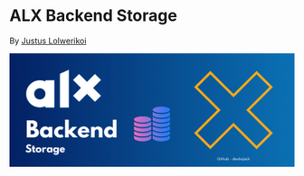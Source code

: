 # ALX Backend Storage

By [Justus Lolwerikoi](htpps://github.com/devbojack)

![](/images/alx_backend_storage.png)